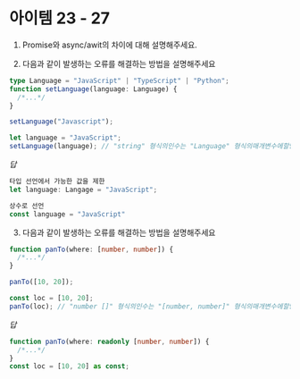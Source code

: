 # 아이템 23 - 27

1. Promise와 async/awit의 차이에 대해 설명해주세요.

2. 다음과 같이 발생하는 오류를 해결하는 방법을 설명해주세요

```ts
type Language = "JavaScript" | "TypeScript" | "Python";
function setLanguage(language: Language) {
  /*...*/
}

setLanguage("Javascript");

let language = "JavaScript";
setLanguage(language); // "string" 형식의인수는 "Language" 형식의매개변수에할당될수없습니다.
```

_답_

```ts
타입 선언에서 가능한 값을 제한
let language: Langage = "JavaScript";

상수로 선언
const language = "JavaScript"
```

3. 다음과 같이 발생하는 오류를 해결하는 방법을 설명해주세요

```ts
function panTo(where: [number, number]) {
  /*...*/
}

panTo([10, 20]);

const loc = [10, 20];
panTo(loc); // "number []" 형식의인수는 "[number, number]" 형식의매개변수에할당될수없습니다.
```

_답_

```ts
function panTo(where: readonly [number, number]) {
  /*...*/
}
const loc = [10, 20] as const;
```
